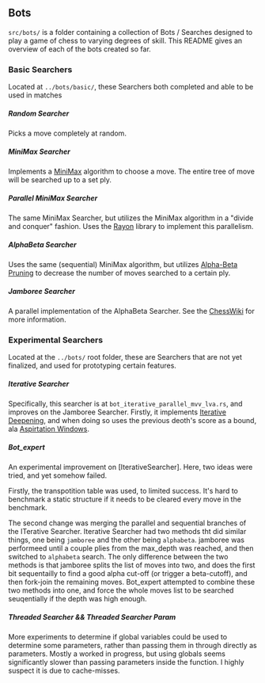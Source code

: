 ## Bots

`src/bots/` is a folder containing a collection of Bots / Searches designed to play a game of chess to varying degrees of skill. This README gives an overview of each of the bots created so far.

### Basic Searchers

Located at `../bots/basic/`, these Searchers both completed and able to be used in matches

##### Random Searcher
Picks a move completely at random.

##### MiniMax Searcher
Implements a [MiniMax](https://chessprogramming.wikispaces.com/Minimax) algorithm to choose a move. The entire tree of move will be searched up to a set ply.

##### Parallel MiniMax Searcher
The same MiniMax Searcher, but utilizes the MiniMax algorithm in a "divide and conquer" fashion. Uses the [Rayon](https://github.com/nikomatsakis/rayon) library to implement this parallelism.  

##### AlphaBeta Searcher
Uses the same (sequential) MiniMax algorithm, but utilizes [Alpha-Beta Pruning](https://chessprogramming.wikispaces.com/Alpha-Beta) to decrease the number of moves searched to a certain ply. 

##### Jamboree Searcher
A parallel implementation of the AlphaBeta Searcher. See the [ChessWiki](https://chessprogramming.wikispaces.com/Jamboree) for more information.

### Experimental Searchers

Located at the `../bots/` root folder, these are Searchers that are not yet finalized, and used for prototyping certain features.

##### Iterative Searcher

Specifically, this searcher is at `bot_iterative_parallel_mvv_lva.rs`, and improves on the Jamboree Searcher. Firstly, it implements [Iterative Deepening](https://chessprogramming.wikispaces.com/Iterative+Deepening), and when doing so uses the previous deoth's score as a bound, ala [Aspirtation Windows](https://chessprogramming.wikispaces.com/Aspiration+Windows).
 
 ##### Bot_expert

 An experimental improvement on [IterativeSearcher]. Here, two ideas were tried, and yet somehow failed. 
 
 Firstly, the transpotition table was used, to limited success. It's hard to benchmark a static structure if it needs to be cleared every move in the benchmark. 
 
 The second change was merging the parallel and sequential branches of the ITerative Searcher. Iterative Searcher had two methods tht did similar things, one being `jamboree` and the other being `alphabeta`. jamboree was performeed until a couple plies from the max_depth was reached, and then switched to `alphabeta` search. The only difference between the two methods is that jamboree splits the list of moves into two, and does the first bit sequentailly to find a good alpha cut-off (or trigger a beta-cutoff), and then fork-join the remaining moves. Bot_expert attempted to combine these two methods into one, and force the whole moves list to be searched seuqentially if the depth was high enough.

 ##### Threaded Searcher && Threaded Searcher Param

 More experiments to determine if global variables could be used to determine some parameters, rather than passing them in through directly as parameters. Mostly a worked in progress, but using globals seems significantly slower than passing parameters inside the function. I highly suspect it is due to cache-misses.


